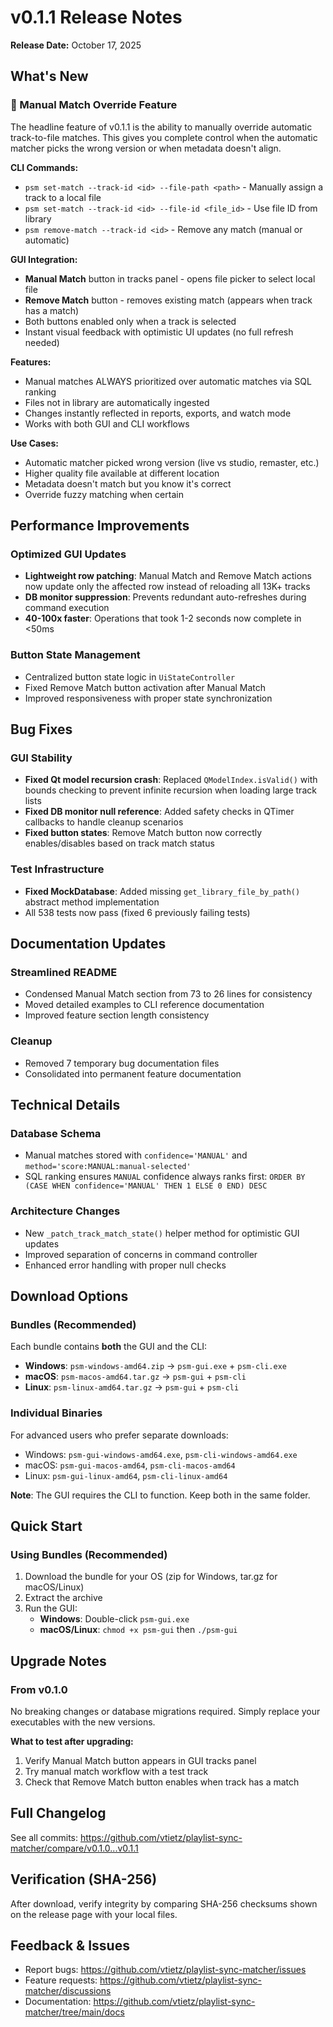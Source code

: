 # v0.1.1 Release Notes

**Release Date:** October 17, 2025

## What's New

### 🎯 Manual Match Override Feature

The headline feature of v0.1.1 is the ability to manually override automatic track-to-file matches. This gives you complete control when the automatic matcher picks the wrong version or when metadata doesn't align.

**CLI Commands:**
- `psm set-match --track-id <id> --file-path <path>` - Manually assign a track to a local file
- `psm set-match --track-id <id> --file-id <file_id>` - Use file ID from library
- `psm remove-match --track-id <id>` - Remove any match (manual or automatic)

**GUI Integration:**
- **Manual Match** button in tracks panel - opens file picker to select local file
- **Remove Match** button - removes existing match (appears when track has a match)
- Both buttons enabled only when a track is selected
- Instant visual feedback with optimistic UI updates (no full refresh needed)

**Features:**
- Manual matches ALWAYS prioritized over automatic matches via SQL ranking
- Files not in library are automatically ingested
- Changes instantly reflected in reports, exports, and watch mode
- Works with both GUI and CLI workflows

**Use Cases:**
- Automatic matcher picked wrong version (live vs studio, remaster, etc.)
- Higher quality file available at different location
- Metadata doesn't match but you know it's correct
- Override fuzzy matching when certain

## Performance Improvements

### Optimized GUI Updates
- **Lightweight row patching**: Manual Match and Remove Match actions now update only the affected row instead of reloading all 13K+ tracks
- **DB monitor suppression**: Prevents redundant auto-refreshes during command execution
- **40-100x faster**: Operations that took 1-2 seconds now complete in <50ms

### Button State Management
- Centralized button state logic in `UiStateController`
- Fixed Remove Match button activation after Manual Match
- Improved responsiveness with proper state synchronization

## Bug Fixes

### GUI Stability
- **Fixed Qt model recursion crash**: Replaced `QModelIndex.isValid()` with bounds checking to prevent infinite recursion when loading large track lists
- **Fixed DB monitor null reference**: Added safety checks in QTimer callbacks to handle cleanup scenarios
- **Fixed button states**: Remove Match button now correctly enables/disables based on track match status

### Test Infrastructure
- **Fixed MockDatabase**: Added missing `get_library_file_by_path()` abstract method implementation
- All 538 tests now pass (fixed 6 previously failing tests)

## Documentation Updates

### Streamlined README
- Condensed Manual Match section from 73 to 26 lines for consistency
- Moved detailed examples to CLI reference documentation
- Improved feature section length consistency

### Cleanup
- Removed 7 temporary bug documentation files
- Consolidated into permanent feature documentation

## Technical Details

### Database Schema
- Manual matches stored with `confidence='MANUAL'` and `method='score:MANUAL:manual-selected'`
- SQL ranking ensures `MANUAL` confidence always ranks first: `ORDER BY (CASE WHEN confidence='MANUAL' THEN 1 ELSE 0 END) DESC`

### Architecture Changes
- New `_patch_track_match_state()` helper method for optimistic GUI updates
- Improved separation of concerns in command controller
- Enhanced error handling with proper null checks

## Download Options

### Bundles (Recommended)
Each bundle contains **both** the GUI and the CLI:
- **Windows**: `psm-windows-amd64.zip` → `psm-gui.exe` + `psm-cli.exe`
- **macOS**: `psm-macos-amd64.tar.gz` → `psm-gui` + `psm-cli`
- **Linux**: `psm-linux-amd64.tar.gz` → `psm-gui` + `psm-cli`

### Individual Binaries
For advanced users who prefer separate downloads:
- Windows: `psm-gui-windows-amd64.exe`, `psm-cli-windows-amd64.exe`
- macOS: `psm-gui-macos-amd64`, `psm-cli-macos-amd64`
- Linux: `psm-gui-linux-amd64`, `psm-cli-linux-amd64`

**Note**: The GUI requires the CLI to function. Keep both in the same folder.

## Quick Start

### Using Bundles (Recommended)
1. Download the bundle for your OS (zip for Windows, tar.gz for macOS/Linux)
2. Extract the archive
3. Run the GUI:
   - **Windows**: Double-click `psm-gui.exe`
   - **macOS/Linux**: `chmod +x psm-gui` then `./psm-gui`

## Upgrade Notes

### From v0.1.0
No breaking changes or database migrations required. Simply replace your executables with the new versions.

**What to test after upgrading:**
1. Verify Manual Match button appears in GUI tracks panel
2. Try manual match workflow with a test track
3. Check that Remove Match button enables when track has a match

## Full Changelog

See all commits: https://github.com/vtietz/playlist-sync-matcher/compare/v0.1.0...v0.1.1

## Verification (SHA-256)

After download, verify integrity by comparing SHA-256 checksums shown on the release page with your local files.

## Feedback & Issues

- Report bugs: https://github.com/vtietz/playlist-sync-matcher/issues
- Feature requests: https://github.com/vtietz/playlist-sync-matcher/discussions
- Documentation: https://github.com/vtietz/playlist-sync-matcher/tree/main/docs
